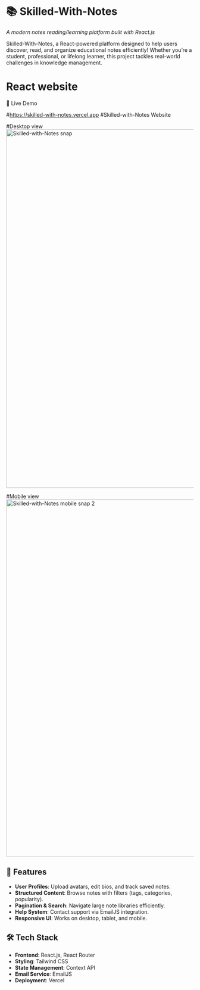 # 📚 Skilled-With-Notes  
*A modern notes reading/learning platform built with React.js*  

 Skilled-With-Notes, a React-powered platform designed to help users discover, read, and organize educational notes efficiently! Whether you’re a student, professional, or lifelong learner, this project tackles real-world challenges in knowledge management.

 # React website

 🚀 Live Demo

#https://skilled-with-notes.vercel.app
#Skilled-with-Notes Website

#Desktop view
<img width="1920" height="963" alt="Skilled-with-Notes snap" src="https://github.com/user-attachments/assets/50d2609f-7b95-4a06-a713-491dc59abee3" />

#Mobile view
<img width="1181" height="959" alt="Skilled-with-Notes mobile snap 2" src="https://github.com/user-attachments/assets/931e3e46-ae33-4984-8d0a-e97ccb4a670e" />






## 🌟 Features  
- **User Profiles**: Upload avatars, edit bios, and track saved notes.  
- **Structured Content**: Browse notes with filters (tags, categories, popularity).  
- **Pagination & Search**: Navigate large note libraries efficiently.  
- **Help System**: Contact support via EmailJS integration.  
- **Responsive UI**: Works on desktop, tablet, and mobile.  

## 🛠 Tech Stack  
- **Frontend**: React.js, React Router  
- **Styling**: Tailwind CSS  
- **State Management**: Context API  
- **Email Service**: EmailJS  
- **Deployment**: Vercel  
